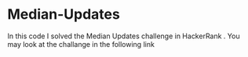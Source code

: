 # Median-Updates
In this code I solved the Median Updates challenge in HackerRank . You may look at the challange in the following link
